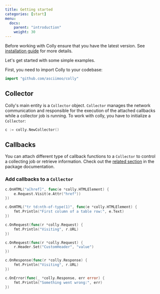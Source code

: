 ```yaml
---
title: Getting started
categories: [start]
menu:
  docs:
    parent: "introduction"
    weight: 30
---
```


Before working with Colly ensure that you have the latest version. See [installation guide](/docs/introduction/install/) for more details.


Let's get started with some simple examples.


First, you need to import Colly to your codebase:

```go
import "github.com/asciimoo/colly"
```


## Collector

Colly's main entity is a `Collector` object. `Collector` manages the network communication and responsible for the execution of the attached callbacks while a collector job is running. To work with colly, you have to initialize a `Collector`:

```go
c := colly.NewCollector()
```


## Callbacks


You can attach different type of callback functions to a `Collector` to control a collecting job or retrieve information. Check out the [related section](https://godoc.org/github.com/asciimoo/colly#Collector.OnError) in the package documentation.


### Add callbacks to a `Collector`


```go
c.OnHTML("a[href]", func(e *colly.HTMLElement) {
    e.Request.Visit(e.Attr("href"))
})

c.OnHTML("tr td:nth-of-type(1)", func(e *colly.HTMLElement) {
    fmt.Println("First column of a table row:", e.Text)
})

c.OnRequest(func(r *colly.Request) {
    fmt.Println("Visiting", r.URL)
})

c.OnRequest(func(r *colly.Request) {
    r.Header.Set("CustomHeader", "value")
})

c.OnResponse(func(r *colly.Response) {
    fmt.Println("Visiting", r.URL)
})

c.OnError(func(_ *colly.Response, err error) {
    fmt.Println("Something went wrong:", err)
})
```
